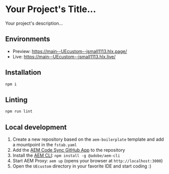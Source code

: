 # Your Project's Title...
Your project's description...

## Environments
- Preview: https://main--UEcustom--jsmall1113.hlx.page/
- Live: https://main--UEcustom--jsmall1113.hlx.live/

## Installation

```sh
npm i
```

## Linting

```sh
npm run lint
```

## Local development

1. Create a new repository based on the `aem-boilerplate` template and add a mountpoint in the `fstab.yaml`
1. Add the [AEM Code Sync GitHub App](https://github.com/apps/aem-code-sync) to the repository
1. Install the [AEM CLI](https://github.com/adobe/helix-cli): `npm install -g @adobe/aem-cli`
1. Start AEM Proxy: `aem up` (opens your browser at `http://localhost:3000`)
1. Open the `UEcustom` directory in your favorite IDE and start coding :)
